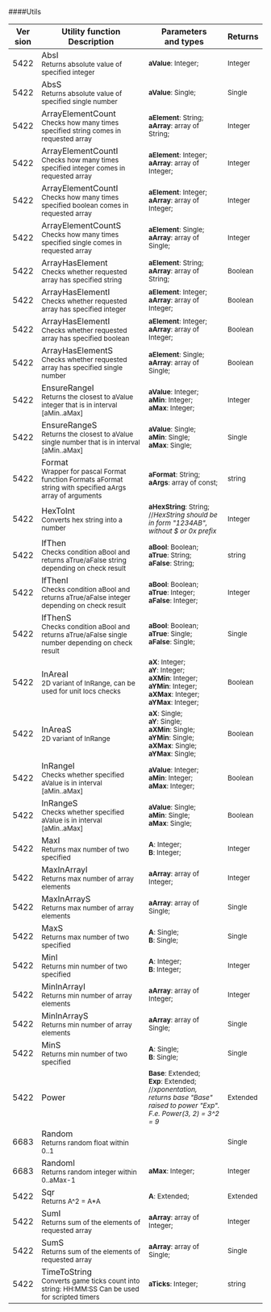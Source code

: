 ####Utils

| Ver<br>sion | Utility function<br/> Description | Parameters<br>and types | Returns |
| ------- | ------------------------------------ | -------------- | ------- |
| 5422 | AbsI<br><sub> Returns absolute value of specified integer</sub> | <sub>**aValue**: Integer;</sub> | <sub>Integer</sub> |
| 5422 | AbsS<br><sub> Returns absolute value of specified single number</sub> | <sub>**aValue**: Single;</sub> | <sub>Single</sub> |
| 5422 | ArrayElementCount<br><sub> Checks how many times specified string comes in requested array</sub> | <sub>**aElement**: String; <br> **aArray**: array of String;</sub> | <sub>Integer</sub> |
| 5422 | ArrayElementCountI<br><sub> Checks how many times specified integer comes in requested array</sub> | <sub>**aElement**: Integer; <br> **aArray**: array of Integer;</sub> | <sub>Integer</sub> |
| 5422 | ArrayElementCountI<br><sub> Checks how many times specified boolean comes in requested array</sub> | <sub>**aElement**: Integer; <br> **aArray**: array of Integer;</sub> | <sub>Integer</sub> |
| 5422 | ArrayElementCountS<br><sub> Checks how many times specified single comes in requested array</sub> | <sub>**aElement**: Single; <br> **aArray**: array of Single;</sub> | <sub>Integer</sub> |
| 5422 | ArrayHasElement<br><sub> Checks whether requested array has specified string</sub> | <sub>**aElement**: String; <br> **aArray**: array of String;</sub> | <sub>Boolean</sub> |
| 5422 | ArrayHasElementI<br><sub> Checks whether requested array has specified integer</sub> | <sub>**aElement**: Integer; <br> **aArray**: array of Integer;</sub> | <sub>Boolean</sub> |
| 5422 | ArrayHasElementI<br><sub> Checks whether requested array has specified boolean</sub> | <sub>**aElement**: Integer; <br> **aArray**: array of Integer;</sub> | <sub>Boolean</sub> |
| 5422 | ArrayHasElementS<br><sub> Checks whether requested array has specified single number</sub> | <sub>**aElement**: Single; <br> **aArray**: array of Single;</sub> | <sub>Boolean</sub> |
| 5422 | EnsureRangeI<br><sub> Returns the closest to aValue integer that is in interval [aMin..aMax]</sub> | <sub>**aValue**: Integer; <br> **aMin**: Integer; <br> **aMax**: Integer;</sub> | <sub>Integer</sub> |
| 5422 | EnsureRangeS<br><sub> Returns the closest to aValue single number that is in interval [aMin..aMax]</sub> | <sub>**aValue**: Single; <br> **aMin**: Single; <br> **aMax**: Single;</sub> | <sub>Single</sub> |
| 5422 | Format<br><sub> Wrapper for pascal Format function Formats aFormat string with specified aArgs array of arguments</sub> | <sub>**aFormat**: String; <br> **aArgs**: array of const;</sub> | <sub>string</sub> |
| 5422 | HexToInt<br><sub> Converts hex string into a number</sub> | <sub>**aHexString**: String; //_HexString should be in form "1234AB", without $ or 0x prefix_</sub> | <sub>Integer</sub> |
| 5422 | IfThen<br><sub> Checks condition aBool and returns aTrue/aFalse string depending on check result</sub> | <sub>**aBool**: Boolean; <br> **aTrue**: String; <br> **aFalse**: String;</sub> | <sub>string</sub> |
| 5422 | IfThenI<br><sub> Checks condition aBool and returns aTrue/aFalse integer depending on check result</sub> | <sub>**aBool**: Boolean; <br> **aTrue**: Integer; <br> **aFalse**: Integer;</sub> | <sub>Integer</sub> |
| 5422 | IfThenS<br><sub> Checks condition aBool and returns aTrue/aFalse single number depending on check result</sub> | <sub>**aBool**: Boolean; <br> **aTrue**: Single; <br> **aFalse**: Single;</sub> | <sub>Single</sub> |
| 5422 | InAreaI<br><sub> 2D variant of InRange, can be used for unit locs checks</sub> | <sub>**aX**: Integer; <br> **aY**: Integer; <br> **aXMin**: Integer; <br> **aYMin**: Integer; <br> **aXMax**: Integer; <br> **aYMax**: Integer;</sub> | <sub>Boolean</sub> |
| 5422 | InAreaS<br><sub> 2D variant of InRange</sub> | <sub>**aX**: Single; <br> **aY**: Single; <br> **aXMin**: Single; <br> **aYMin**: Single; <br> **aXMax**: Single; <br> **aYMax**: Single;</sub> | <sub>Boolean</sub> |
| 5422 | InRangeI<br><sub> Checks whether specified aValue is in interval [aMin..aMax]</sub> | <sub>**aValue**: Integer; <br> **aMin**: Integer; <br> **aMax**: Integer;</sub> | <sub>Boolean</sub> |
| 5422 | InRangeS<br><sub> Checks whether specified aValue is in interval [aMin..aMax]</sub> | <sub>**aValue**: Single; <br> **aMin**: Single; <br> **aMax**: Single;</sub> | <sub>Boolean</sub> |
| 5422 | MaxI<br><sub> Returns max number of two specified</sub> | <sub>**A**: Integer; <br> **B**: Integer;</sub> | <sub>Integer</sub> |
| 5422 | MaxInArrayI<br><sub> Returns max number of array elements</sub> | <sub>**aArray**: array of Integer;</sub> | <sub>Integer</sub> |
| 5422 | MaxInArrayS<br><sub> Returns max number of array elements</sub> | <sub>**aArray**: array of Single;</sub> | <sub>Single</sub> |
| 5422 | MaxS<br><sub> Returns max number of two specified</sub> | <sub>**A**: Single; <br> **B**: Single;</sub> | <sub>Single</sub> |
| 5422 | MinI<br><sub> Returns min number of two specified</sub> | <sub>**A**: Integer; <br> **B**: Integer;</sub> | <sub>Integer</sub> |
| 5422 | MinInArrayI<br><sub> Returns min number of array elements</sub> | <sub>**aArray**: array of Integer;</sub> | <sub>Integer</sub> |
| 5422 | MinInArrayS<br><sub> Returns min number of array elements</sub> | <sub>**aArray**: array of Single;</sub> | <sub>Single</sub> |
| 5422 | MinS<br><sub> Returns min number of two specified</sub> | <sub>**A**: Single; <br> **B**: Single;</sub> | <sub>Single</sub> |
| 5422 | Power<br><sub></sub> | <sub>**Base**: Extended; <br> **Exp**: Extended; //_xponentation, returns base "Base" raised to power "Exp". F.e. Power(3, 2) = 3^2 = 9_</sub> | <sub>Extended</sub> |
| 6683 | Random<br><sub> Returns random float within 0..1</sub> | <sub></sub> | <sub>Single</sub> |
| 6683 | RandomI<br><sub> Returns random integer within 0..aMax-1</sub> | <sub>**aMax**: Integer;</sub> | <sub>Integer</sub> |
| 5422 | Sqr<br><sub> Returns A^2 = A*A</sub> | <sub>**A**: Extended;</sub> | <sub>Extended</sub> |
| 5422 | SumI<br><sub> Returns sum of the elements of requested array</sub> | <sub>**aArray**: array of Integer;</sub> | <sub>Integer</sub> |
| 5422 | SumS<br><sub> Returns sum of the elements of requested array</sub> | <sub>**aArray**: array of Single;</sub> | <sub>Single</sub> |
| 5422 | TimeToString<br><sub> Converts game ticks count into string: HH:MM:SS Can be used for scripted timers</sub> | <sub>**aTicks**: Integer;</sub> | <sub>string</sub> |
